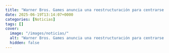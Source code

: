 ```yaml
---
title: "Warner Bros. Games anuncia una reestructuración para centrarse en las franquicias Harry Potter, Mortal Kombat y DC"
date: 2025-06-19T13:14:07+0000
categories: [Noticias]
tags: []
cover:
  image: "/images/noticias/"
  alt: "Warner Bros. Games anuncia una reestructuración para centrarse en las franquicias Harry Potter, Mortal Kombat y DC"
  hidden: false
---
```



